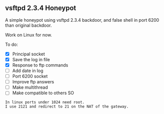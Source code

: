 ## vsftpd 2.3.4 Honeypot
A simple honeypot using vsftpd 2.3.4 backdoor, and false shell in port 6200 than original backdoor.

Work on Linux for now.


To do:
- [x] Principal socket
- [x] Save the log in file
- [x] Response to ftp commands
- [ ] Add date in log
- [ ] Port 6200 socket
- [ ] Improve ftp answers
- [ ] Make multithread
- [ ] Make compatible to others SO

```
In linux ports under 1024 need root.
I use 2121 and redirect to 21 on the NAT of the gateway.
```
